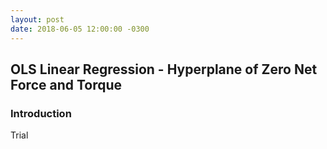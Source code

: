 ```yaml
---
layout: post
date: 2018-06-05 12:00:00 -0300
---
```


## OLS Linear Regression - Hyperplane of Zero Net Force and Torque

### Introduction

Trial